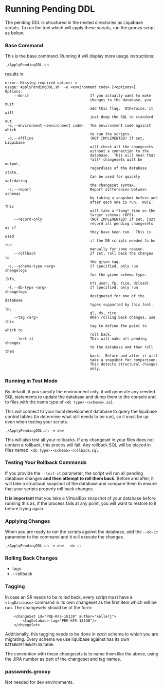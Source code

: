 Running Pending DDL
===================

The pending DDL is structured in the nested directories as Liquibase scripts.  To run the tool which will apply these scripts, run the groovy script as below.

### Base Command

This is the base command.  Running it will display more usage instructions:

```
./ApplyPendingDDL.sh
```

results in

```
error: Missing required option: e
usage: ApplyPendingDDL.sh  -e <environment code> [<options>]
Options:
    --do-it                            If you actually want to make
                                       changes to the database, you must
                                       add this flag.  Otherwise, it will
                                       just dump the SQL to standard out.
 -e,--environment <environment code>   The environment code against which
                                       to run the scripts.
 -o,--offline                          (NOT IMPLEMENTED) If set, Liquibase
                                       will check all the changesets
                                       without a connection to the
                                       database.  This will mean that
                                       *all* changesets will be output,
                                       regardless of the database state.
                                       Can be used for quickly validating
                                       the changeset syntax.
 -r,--report                           Report differences between schemas
                                       by taking a snapshot before and
                                       after each one is run.  NOTE: This
                                       will take a *long* time on the
                                       larger schemas (KFS).
    --record-only                      (NOT IMPLEMENTED) If set, just
                                       record all pending changesets as if
                                       they have been run.  This is used
                                       if the DB scripts needed to be run
                                       manually for some reason.
    --rollback                         If set, roll back the changes to
                                       the given tag.
 -s,--schema-type <arg>                If specified, only run changelogs
                                       for the given schema type.  (kfs,
                                       kfs_user, fp, rice, dsload)
 -t,--db-type <arg>                    If specified, only run changelogs
                                       designated for one of the database
                                       types supported by this tool: tp,
                                       gl, ds, rice
    --tag <arg>                        When rolling back changes, use this
                                       tag to define the point to which to
                                       roll back.
    --test-it                          This will make all pending changes
                                       to the database and then roll them
                                       back.  Before and after it will
                                       take a snapshot for comparison.
                                       This detects structural changes
                                       only.
```


### Running in Test Mode

By default, if you specify the environment only, it will generate any needed SQL statements to update the database and dump them to the console and to files with the name type of `<db type>-<schema>.sql`.

This *will* connect to your local development database to query the liquibase control tables (to determine what still needs to be run), so it must be up even when testing your scripts.

```
./ApplyPendingDDL.sh -e dev
```

This will also test all your rollbacks.  If any changeset in your files does not contain a rollback, this proces will fail.  Any rollback SQL will be placed in files named: `<db type>-<schema>-rollback.sql`.

### Testing Your Rollback Commands

If you provide the `--test-it` parameter, the script will run all pending database changes **and then attempt to roll them back**.  Before and after, it will take a structural snapshot of the database and compare them to ensure that your scripts properly roll back changes.

**It is important** that you take a VirtualBox snapshot of your database before running this as, if the process fails at any point, you will want to restore to it before trying again.


### Applying Changes

When you are ready to run the scripts against the database, add the `--do-it` parameter to the command and it will execute the changes.

```
./ApplyPendingDDL.sh -e dev --do-it
```

### Rolling Back Changes

* tags
* --rollback

### Tagging

In case an SR needs to be rolled back, every script must have a `<tagDatabase>` command in its own changeset as the first item which will be run.  The changesets should be of the form:

```
    <changeSet id="PRE-KFS-18130" author="kellerj">
    	<tagDatabase tag="PRE-KFS-18130"/>
    </changeSet>
```

Additionally, this tagging needs to be done in *each* schema to which you are migrating.  Every schema we use liquibase against has its own `DATABASECHANGELOG` table.

The convention with these changesets is to name them like the above, using the JIRA number as part of the changeset and tag names.

### passwords.groovy

Not needed for dev environments.